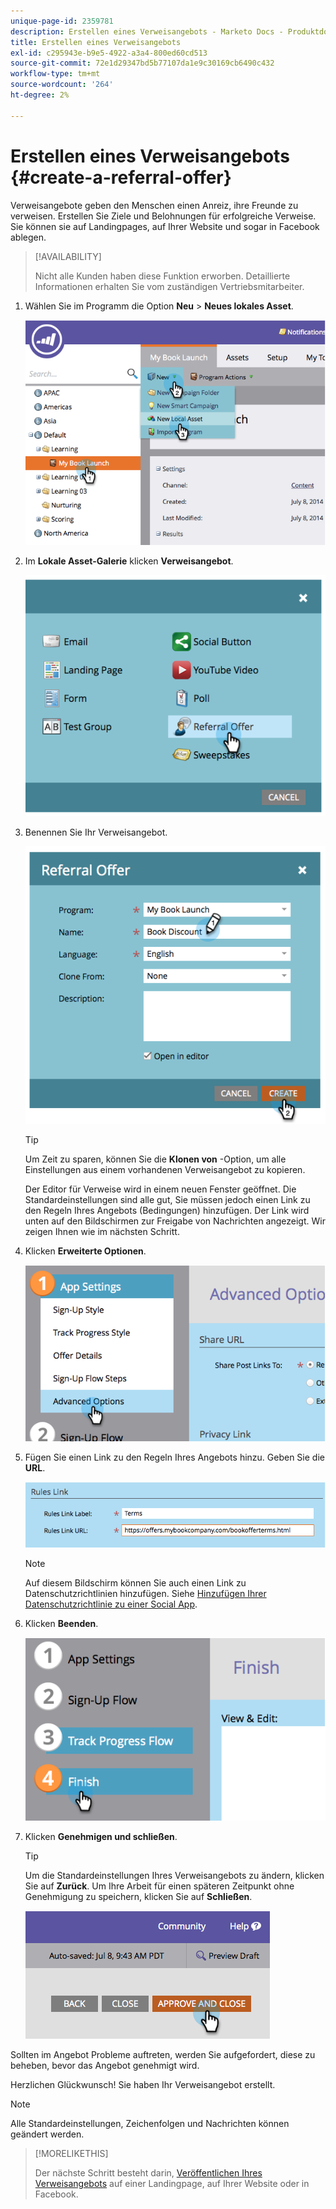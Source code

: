 ```yaml
---
unique-page-id: 2359781
description: Erstellen eines Verweisangebots - Marketo Docs - Produktdokumentation
title: Erstellen eines Verweisangebots
exl-id: c295943e-b9e5-4922-a3a4-800ed60cd513
source-git-commit: 72e1d29347bd5b77107da1e9c30169cb6490c432
workflow-type: tm+mt
source-wordcount: '264'
ht-degree: 2%

---
```


# Erstellen eines Verweisangebots {#create-a-referral-offer}

Verweisangebote geben den Menschen einen Anreiz, ihre Freunde zu verweisen. Erstellen Sie Ziele und Belohnungen für erfolgreiche Verweise. Sie können sie auf Landingpages, auf Ihrer Website und sogar in Facebook ablegen.

>[!AVAILABILITY]
>
>Nicht alle Kunden haben diese Funktion erworben. Detaillierte Informationen erhalten Sie vom zuständigen Vertriebsmitarbeiter.

1. Wählen Sie im Programm die Option **Neu** > **Neues lokales Asset**.

   ![](assets/image2014-9-19-11-3a3-3a23.png)

1. Im **Lokale Asset-Galerie** klicken **Verweisangebot**.

   ![](assets/image2014-9-19-11-3a3-3a31.png)

1. Benennen Sie Ihr Verweisangebot.

   ![](assets/image2014-9-19-11-3a3-3a40.png)

   >[!TIP]
   >
   >Um Zeit zu sparen, können Sie die **Klonen von** -Option, um alle Einstellungen aus einem vorhandenen Verweisangebot zu kopieren.

   Der Editor für Verweise wird in einem neuen Fenster geöffnet. Die Standardeinstellungen sind alle gut, Sie müssen jedoch einen Link zu den Regeln Ihres Angebots (Bedingungen) hinzufügen. Der Link wird unten auf den Bildschirmen zur Freigabe von Nachrichten angezeigt. Wir zeigen Ihnen wie im nächsten Schritt.

1. Klicken **Erweiterte Optionen**.

   ![](assets/image2014-9-19-11-3a3-3a49.png)

1. Fügen Sie einen Link zu den Regeln Ihres Angebots hinzu. Geben Sie die **URL**.

   ![](assets/image2014-9-19-11-3a3-3a57.png)

   >[!NOTE]
   >
   >Auf diesem Bildschirm können Sie auch einen Link zu Datenschutzrichtlinien hinzufügen. Siehe  [Hinzufügen Ihrer Datenschutzrichtlinie zu einer Social App](/help/marketo/product-docs/demand-generation/social/social-functions/add-your-privacy-policy-to-a-social-app.md).

1. Klicken **Beenden**.

   ![](assets/image2014-9-19-11-3a4-3a4.png)

1. Klicken **Genehmigen und schließen**.

   >[!TIP]
   >
   >Um die Standardeinstellungen Ihres Verweisangebots zu ändern, klicken Sie auf **Zurück**. Um Ihre Arbeit für einen späteren Zeitpunkt ohne Genehmigung zu speichern, klicken Sie auf **Schließen**.

   ![](assets/image2014-9-19-11-3a4-3a11.png)

Sollten im Angebot Probleme auftreten, werden Sie aufgefordert, diese zu beheben, bevor das Angebot genehmigt wird.

Herzlichen Glückwunsch!  Sie haben Ihr Verweisangebot erstellt.

>[!NOTE]
>
>Alle Standardeinstellungen, Zeichenfolgen und Nachrichten können geändert werden.

>[!MORELIKETHIS]
>
>Der nächste Schritt besteht darin, [Veröffentlichen Ihres Verweisangebots](/help/marketo/product-docs/demand-generation/social/referral-offers/publish-a-referral-offer.md) auf einer Landingpage, auf Ihrer Website oder in Facebook.
